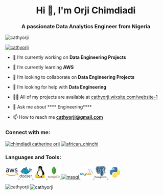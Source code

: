 <h1 align="center">Hi 👋, I'm Orji Chimdiadi</h1>
<h3 align="center">A passionate Data Analytics Engineer from Nigeria</h3>

<p align="left"> <img src="https://komarev.com/ghpvc/?username=cathyorji&label=Profile%20views&color=0e75b6&style=flat" alt="cathyorji" /> </p>

<p align="left"> <a href="https://github.com/ryo-ma/github-profile-trophy"><img src="https://github-profile-trophy.vercel.app/?username=cathyorji" alt="cathyorji" /></a> </p>

- 🔭 I’m currently working on **Data Engineering Projects**

- 🌱 I’m currently learning **AWS**

- 👯 I’m looking to collaborate on **Data Engineering Projects**

- 🤝 I’m looking for help with **Data Engineering**

- 👨‍💻 All of my projects are available at [cathyorji.wixsite.com/website-1](cathyorji.wixsite.com/website-1)

- 💬 Ask me about **** Engineering****

- 📫 How to reach me **cathyorji@gmail.com**

<h3 align="left">Connect with me:</h3>
<p align="left">
<a href="https://linkedin.com/in/chimdiadi catherine orji" target="blank"><img align="center" src="https://raw.githubusercontent.com/rahuldkjain/github-profile-readme-generator/master/src/images/icons/Social/linked-in-alt.svg" alt="chimdiadi catherine orji" height="30" width="40" /></a>
<a href="https://instagram.com/african_chinchi" target="blank"><img align="center" src="https://raw.githubusercontent.com/rahuldkjain/github-profile-readme-generator/master/src/images/icons/Social/instagram.svg" alt="african_chinchi" height="30" width="40" /></a>
</p>

<h3 align="left">Languages and Tools:</h3>
<p align="left"> <a href="https://aws.amazon.com" target="_blank" rel="noreferrer"> <img src="https://raw.githubusercontent.com/devicons/devicon/master/icons/amazonwebservices/amazonwebservices-original-wordmark.svg" alt="aws" width="40" height="40"/> </a> <a href="https://www.docker.com/" target="_blank" rel="noreferrer"> <img src="https://raw.githubusercontent.com/devicons/devicon/master/icons/docker/docker-original-wordmark.svg" alt="docker" width="40" height="40"/> </a> <a href="https://www.linux.org/" target="_blank" rel="noreferrer"> <img src="https://raw.githubusercontent.com/devicons/devicon/master/icons/linux/linux-original.svg" alt="linux" width="40" height="40"/> </a> <a href="https://www.mongodb.com/" target="_blank" rel="noreferrer"> <img src="https://raw.githubusercontent.com/devicons/devicon/master/icons/mongodb/mongodb-original-wordmark.svg" alt="mongodb" width="40" height="40"/> </a> <a href="https://www.microsoft.com/en-us/sql-server" target="_blank" rel="noreferrer"> <img src="https://www.svgrepo.com/show/303229/microsoft-sql-server-logo.svg" alt="mssql" width="40" height="40"/> </a> <a href="https://www.mysql.com/" target="_blank" rel="noreferrer"> <img src="https://raw.githubusercontent.com/devicons/devicon/master/icons/mysql/mysql-original-wordmark.svg" alt="mysql" width="40" height="40"/> </a> <a href="https://www.postgresql.org" target="_blank" rel="noreferrer"> <img src="https://raw.githubusercontent.com/devicons/devicon/master/icons/postgresql/postgresql-original-wordmark.svg" alt="postgresql" width="40" height="40"/> </a> <a href="https://www.python.org" target="_blank" rel="noreferrer"> <img src="https://raw.githubusercontent.com/devicons/devicon/master/icons/python/python-original.svg" alt="python" width="40" height="40"/> </a> </p>

<p><img align="left" src="https://github-readme-stats.vercel.app/api/top-langs?username=cathyorji&show_icons=true&locale=en&layout=compact" alt="cathyorji" /></p>

<p>&nbsp;<img align="center" src="https://github-readme-stats.vercel.app/api?username=cathyorji&show_icons=true&locale=en" alt="cathyorji" /></p>
